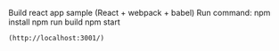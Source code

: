 Build react app sample
(React + webpack + babel)
Run command: 
    npm install
    npm run build
    npm start

    (http://localhost:3001/)